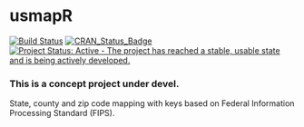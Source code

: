 <!-- README.md is generated from README.Rmd. Please edit that file -->
usmapR
======

[![Build Status](https://travis-ci.org/keberwein/usmapR.png?branch=master)](https://travis-ci.org/keberwein/blscrapeR) [![CRAN\_Status\_Badge](http://www.r-pkg.org/badges/version/usmapR)](http://www.r-pkg.org/badges/version/blscrapeR) [![Project Status: Active - The project has reached a stable, usable state and is being actively developed.](http://www.repostatus.org/badges/latest/concept.svg)](http://www.repostatus.org/#active)

### This is a concept project under devel.

State, county and zip code mapping with keys based on Federal Information Processing Standard (FIPS).
